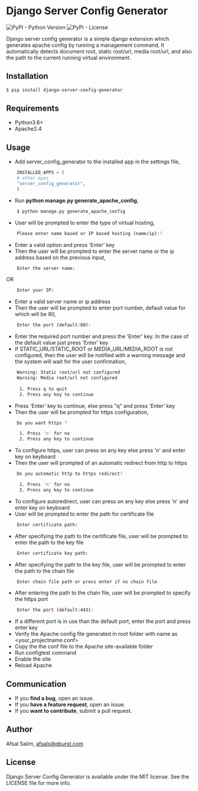 # Django Server Config Generator
![PyPI - Python Version](https://img.shields.io/pypi/pyversions/django-server-config-generator) ![PyPI - License](https://img.shields.io/pypi/l/django-server-config-generator)

Django server config generator is a simple django extension which generates apache config by running a management command, It automatically detects document root, static root/url, media root/url, and also the path to the current running virtual environment.

## Installation

```bash
$ pip install django-server-config-generator
```

## Requirements
 - Python3.6+
 - Apache2.4
## Usage

 - Add server_config_generator to the installed app in the settings file, 

```python
	INSTALLED_APPS = (
	# other apps
	"server_config_generator",
    )
```

 - Run **python manage.py generate_apache_config**, 
```bash
	$ python manage.py generate_apache_config 
```
 - User will be prompted to enter the type of virtual hosting, 
```bash
	Please enter name based or IP based hosting (name/ip):?
```
 - Enter a valid option and press 'Enter' key
 - Then the user will be prompted to enter the server name or the ip address based on the previous input, 
```bash
	Enter the server name:
```
OR
```bash
	Enter your IP: 
```
 - Enter a valid server name or ip address
 - Then the user will be prompted to enter port number, default value for which will be 80, 
```bash
	Enter the port (default:80):
```
 - Enter the required port number and press the 'Enter' key. In the case of the default value just press 'Enter' key
- If STATIC_URL/STATIC_ROOT or MEDIA_URL/MEDIA_ROOT is not configured, then the user will be notified with a warning message and the system will wait for the user confirmation, 
```bash
	Warning: Static root/url not configured
	Warning: Media root/url not configured
	
	 1. Press q to quit 
	 2. Press any key to continue 
```
 - Press 'Enter' key to continue, else press "q" and press 'Enter' key
 - Then the user will be prompted for https configuration,
```bash
	Do you want https ? 

 	 1. Press 'n' for no 
 	 2. Press any key to continue 
```
 - To configure https, user can press on any key else press 'n' and enter key on keyboard
 - Then the user will prompted of an automatic redirect from http to https
```bash
	Do you automatic http to https redirect?

	 1. Press 'n' for no 
 	 2. Press any key to continue
```
 - To configure autoredirect, user can press on any key else press 'n' and enter key on keyboard
 - User will be prompted to enter the path for certificate file
```bash
	Enter certificate path:
```
- After specifying the path to the certificate file, user will be prompted to enter the path to the key file
```bash
	Enter certificate key path:
```
 - After specifying the path to the key file, user will be prompted to enter the path to the chain file
```bash
	Enter chain file path or press enter if no chain file
```
 - After entering the path to the chain file, user will be prompted to specify the https port
```bash
	Enter the port (default:443):
```
 - If a different port is in use than the default port, enter the port and press enter key
 - Verify the Apache config file generated in root folder with name as <your_projectname.conf>
 - Copy the the conf file to the Apache site-available folder
 - Run configtest command
 - Enable the site
 - Reload Apache
## Communication
 - If you **find a bug**, open an issue.
 - If you **have a feature request**, open an issue.
 - If you **want to contribute**, submit a pull request.

## Author

Afsal Salim, afsals@qburst.com

## License

Django Server Config Generator is available under the MIT license. See the LICENSE file for more info.
